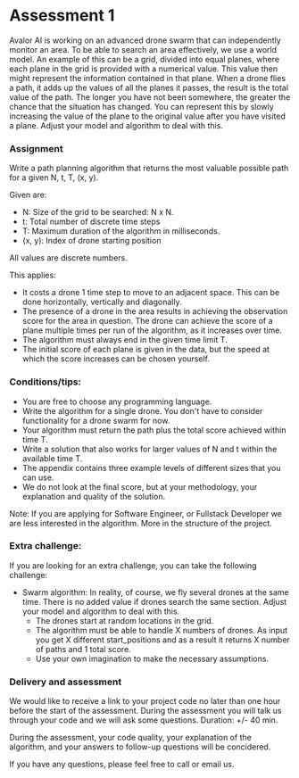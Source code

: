 # Assessment 1

Avalor AI is working on an advanced drone swarm that can independently monitor an area. To be able to search an area effectively, we use a world model. An example of this can be a grid, divided into equal planes, where each plane in the grid is provided with a numerical value. This value then might represent the information contained in that plane. When a drone flies a path, it adds up the values of all the planes it passes, the result is the total value of the path. The longer you have not been somewhere, the greater the chance that the situation has changed. You can represent this by slowly increasing the value of the plane to the original value after you have visited a plane. Adjust your model and algorithm to deal with this.

### Assignment

Write a path planning algorithm that returns the most valuable possible path for a given N, t, T, (x, y).

Given are:

- N: Size of the grid to be searched: N x N.
- t: Total number of discrete time steps
- T: Maximum duration of the algorithm in milliseconds.
- (x, y): Index of drone starting position

All values are discrete numbers.

This applies:

- It costs a drone 1 time step to move to an adjacent space. This can be done horizontally, vertically and diagonally.
- The presence of a drone in the area results in achieving the observation score for the area in question. The drone can achieve the score of a plane multiple times per run of the algorithm, as it increases over time.
- The algorithm must always end in the given time limit T.
- The initial score of each plane is given in the data, but the speed at which the score increases can be chosen yourself.

### Conditions/tips:

- You are free to choose any programming language.
- Write the algorithm for a single drone. You don't have to consider functionality for a drone swarm for now.
- Your algorithm must return the path plus the total score achieved within time T.
- Write a solution that also works for larger values of N and t within the available time T.
- The appendix contains three example levels of different sizes that you can use.
- We do not look at the final score, but at your methodology, your explanation and quality of the solution.

Note: If you are applying for Software Engineer, or Fullstack Developer we are less interested in the algorithm. More in the structure of the project. 

### Extra challenge:

If you are looking for an extra challenge, you can take the following challenge:

- Swarm algorithm: In reality, of course, we fly several drones at the same time. There is no added value if drones search the same section. Adjust your model and algorithm to deal with this.
   - The drones start at random locations in the grid.
   - The algorithm must be able to handle X numbers of drones. As input you get X different start_positions and as a result it returns X number of paths and 1 total score.
   - Use your own imagination to make the necessary assumptions.

### Delivery and assessment

We would like to receive a link to your project code no later than one hour before the start of the assessment. During the assessment you will talk us through your code and we will ask some questions. Duration: +/- 40 min.

During the assessment, your code quality, your explanation of the algorithm, and your answers to follow-up questions will be concidered.

If you have any questions, please feel free to call or email us.
